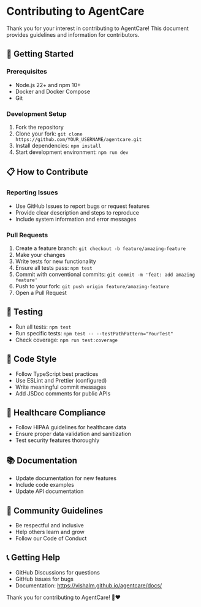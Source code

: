# Contributing to AgentCare

Thank you for your interest in contributing to AgentCare! This document provides guidelines and information for contributors.

## 🚀 Getting Started

### Prerequisites
- Node.js 22+ and npm 10+
- Docker and Docker Compose
- Git

### Development Setup
1. Fork the repository
2. Clone your fork: `git clone https://github.com/YOUR_USERNAME/agentcare.git`
3. Install dependencies: `npm install`
4. Start development environment: `npm run dev`

## 📋 How to Contribute

### Reporting Issues
- Use GitHub Issues to report bugs or request features
- Provide clear description and steps to reproduce
- Include system information and error messages

### Pull Requests
1. Create a feature branch: `git checkout -b feature/amazing-feature`
2. Make your changes
3. Write tests for new functionality
4. Ensure all tests pass: `npm test`
5. Commit with conventional commits: `git commit -m 'feat: add amazing feature'`
6. Push to your fork: `git push origin feature/amazing-feature`
7. Open a Pull Request

## 🧪 Testing
- Run all tests: `npm test`
- Run specific tests: `npm test -- --testPathPattern="YourTest"`
- Check coverage: `npm run test:coverage`

## 📝 Code Style
- Follow TypeScript best practices
- Use ESLint and Prettier (configured)
- Write meaningful commit messages
- Add JSDoc comments for public APIs

## 🏥 Healthcare Compliance
- Follow HIPAA guidelines for healthcare data
- Ensure proper data validation and sanitization
- Test security features thoroughly

## 📚 Documentation
- Update documentation for new features
- Include code examples
- Update API documentation

## 🤝 Community Guidelines
- Be respectful and inclusive
- Help others learn and grow
- Follow our Code of Conduct

## 📞 Getting Help
- GitHub Discussions for questions
- GitHub Issues for bugs
- Documentation: https://vishalm.github.io/agentcare/docs/

Thank you for contributing to AgentCare! 🏥❤️ 